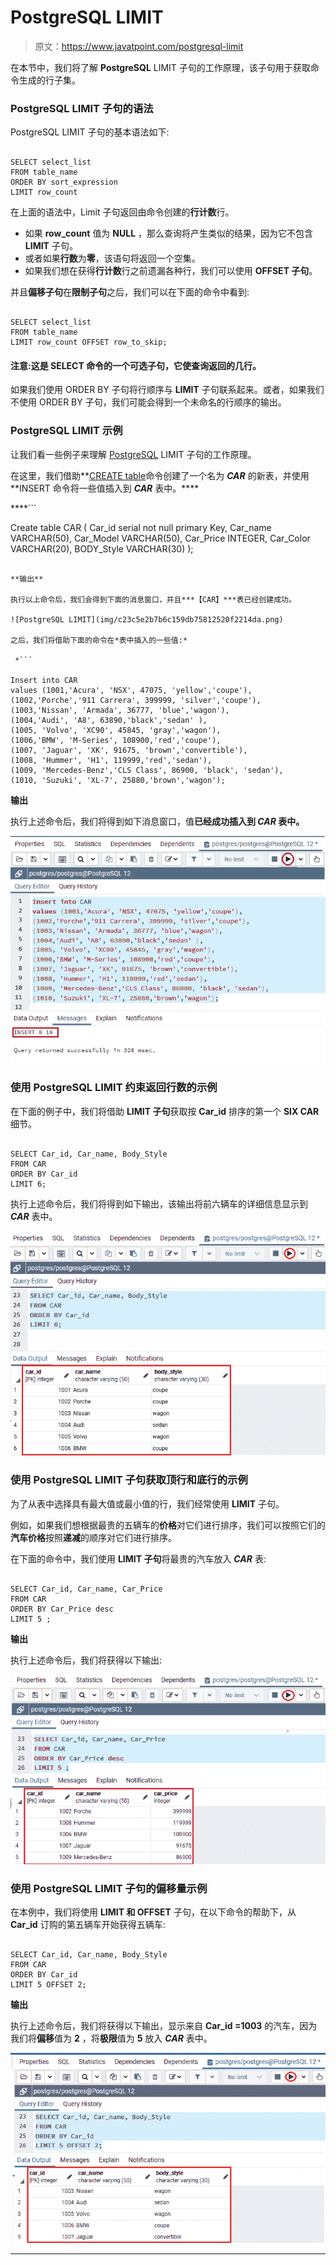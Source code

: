 # PostgreSQL LIMIT

> 原文：<https://www.javatpoint.com/postgresql-limit>

在本节中，我们将了解 **PostgreSQL** LIMIT 子句的工作原理，该子句用于获取命令生成的行子集。

### PostgreSQL LIMIT 子句的语法

PostgreSQL LIMIT 子句的基本语法如下:

```

SELECT select_list 
FROM table_name
ORDER BY sort_expression
LIMIT row_count

```

在上面的语法中，Limit 子句返回由命令创建的**行计数**行。

*   如果 **row_count** 值为 **NULL** ，那么查询将产生类似的结果，因为它不包含 **LIMIT** 子句。
*   或者如果**行数**为**零**，该语句将返回一个空集。
*   如果我们想在获得**行计数**行之前遗漏各种行，我们可以使用 **OFFSET 子句**。

并且**偏移子句**在**限制子句**之后，我们可以在下面的命令中看到:

```

SELECT select_list
FROM table_name
LIMIT row_count OFFSET row_to_skip;

```

#### 注意:这是 SELECT 命令的一个可选子句，它使查询返回的几行。

如果我们使用 ORDER BY 子句将行顺序与 **LIMIT** 子句联系起来。或者，如果我们不使用 ORDER BY 子句，我们可能会得到一个未命名的行顺序的输出。

### PostgreSQL LIMIT 示例

让我们看一些例子来理解 [PostgreSQL](https://www.javatpoint.com/postgresql-tutorial) LIMIT 子句的工作原理。

在这里，我们借助**[CREATE table](https://www.javatpoint.com/postgresql-create-table)命令创建了一个名为 ***CAR*** 的新表，并使用**INSERT 命令将一些值插入到 ***CAR*** 表中。****

 ****```

Create table CAR
(
	Car_id serial not null primary Key,
	Car_name VARCHAR(50), 
	Car_Model VARCHAR(50),
	Car_Price INTEGER,
	Car_Color VARCHAR(20),
	BODY_Style VARCHAR(30)
);

```

**输出**

执行以上命令后，我们会得到下面的消息窗口，并且***【CAR】***表已经创建成功。

![PostgreSQL LIMIT](img/c23c5e2b7b6c159db75812520f2214da.png)

之后，我们将借助下面的命令在*表中插入的一些值:*

 *```

Insert into CAR 
values (1001,'Acura', 'NSX', 47075, 'yellow','coupe'),
(1002,'Porche','911 Carrera', 399999, 'silver','coupe'),
(1003,'Nissan', 'Armada', 36777, 'blue','wagon'),
(1004,'Audi', 'A8', 63890,'black','sedan' ),
(1005, 'Volvo', 'XC90', 45845, 'gray','wagon'),
(1006,'BMW', 'M-Series', 108900,'red','coupe'),
(1007, 'Jaguar', 'XK', 91675, 'brown','convertible'),
(1008, 'Hummer', 'H1', 119999,'red','sedan'),
(1009, 'Mercedes-Benz','CLS Class', 86900, 'black', 'sedan'),
(1010, 'Suzuki', 'XL-7', 25880,'brown','wagon');

```

**输出**

执行上述命令后，我们将得到如下消息窗口，值**已经成功插入到 ***CAR*** 表中。**

![PostgreSQL LIMIT](img/46bae221033bf2ef9cbdd417934c3c11.png)

### 使用 PostgreSQL LIMIT 约束返回行数的示例

在下面的例子中，我们将借助 **LIMIT 子句**获取按 **Car_id** 排序的第一个 **SIX CAR** 细节。

```

SELECT Car_id, Car_name, Body_Style
FROM CAR
ORDER BY Car_id
LIMIT 6;

```

执行上述命令后，我们将得到如下输出，该输出将前六辆车的详细信息显示到 ***CAR*** 表中。

![PostgreSQL LIMIT](img/c131472606e5335450365322058c3160.png)

### 使用 PostgreSQL LIMIT 子句获取顶行和底行的示例

为了从表中选择具有最大值或最小值的行，我们经常使用 **LIMIT** 子句。

例如，如果我们想根据最贵的五辆车的**价格**对它们进行排序，我们可以按照它们的**汽车价格**按照**递减**的顺序对它们进行排序。

在下面的命令中，我们使用 **LIMIT 子句**将最贵的汽车放入 ***CAR*** 表:

```

SELECT Car_id, Car_name, Car_Price
FROM CAR
ORDER BY Car_Price desc
LIMIT 5 ;

```

**输出**

执行上述命令后，我们将获得以下输出:

![PostgreSQL LIMIT](img/d6b0a771254b50c68b6bd816f03ec1b5.png)

### 使用 PostgreSQL LIMIT 子句的偏移量示例

在本例中，我们将使用 **LIMIT 和 OFFSET** 子句，在以下命令的帮助下，从 **Car_id** 订购的第五辆车开始获得五辆车:

```

SELECT Car_id, Car_name, Body_Style
FROM CAR
ORDER BY Car_id
LIMIT 5 OFFSET 2;

```

**输出**

执行上述命令后，我们将获得以下输出，显示来自 **Car_id =1003** 的汽车，因为我们将**偏移**值为 **2** ，将**极限**值为 **5** 放入 ***CAR*** 表中。

![PostgreSQL LIMIT](img/0e19fca1051b18dda30540258bc4ec95.png)

* * ******
